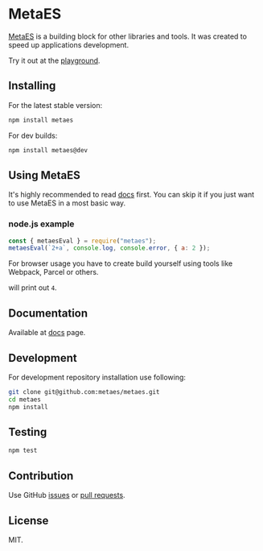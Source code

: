 <main>

# MetaES

[MetaES](http://metaes.org/) is a building block for other libraries and tools. It was created to speed up applications development. 

Try it out at the [playground](http://metaes.org/playground.html).

## Installing

For the latest stable version:

```bash
npm install metaes
```

For dev builds:

```bash
npm install metaes@dev
```

## Using MetaES

It's highly recommended to read [docs](http://metaes.org/docs-metaes.html) first. You can skip it if you just want to use MetaES in a most basic way.

### node.js example

```javascript
const { metaesEval } = require("metaes");
metaesEval(`2+a`, console.log, console.error, { a: 2 });
```

For browser usage you have to create build yourself using tools like Webpack, Parcel or others.

will print out `4`.

## Documentation

Available at [docs](http://metaes.org/docs-metaes.html) page.

## Development

For development repository installation use following:

```bash
git clone git@github.com:metaes/metaes.git
cd metaes
npm install
```

## Testing

```bash
npm test
```

## Contribution 

Use GitHub [issues](http://github.com/metaes/metaes/issues) or [pull requests](https://github.com/metaes/metaes/pulls).

## License

MIT.